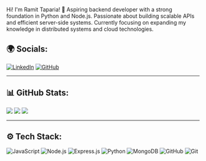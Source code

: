 Hi! I'm Ramit Taparia! 👋
Aspiring backend developer with a strong foundation in Python and Node.js. Passionate about building scalable APIs and efficient server-side systems. Currently focusing on expanding my knowledge in distributed systems and cloud technologies.


## 🌍 Socials:
[![LinkedIn](https://img.shields.io/badge/LinkedIn-blue?logo=linkedin)](www.linkedin.com/in/ramit-taparia)
[![GitHub](https://img.shields.io/badge/GitHub-black?logo=github)](https://github.com/foundRamit)

---

## 📊 GitHub Stats:
![](https://github-readme-stats.vercel.app/api?username=foundRamit&show_icons=true&theme=dark)
![](https://github-readme-streak-stats.herokuapp.com/?user=foundRamit&theme=dark)
![](https://github-readme-stats.vercel.app/api/top-langs/?username=foundRamit&layout=compact&theme=dark)

---

## ⚙️ Tech Stack:

![JavaScript](https://img.shields.io/badge/JavaScript-F7DF1E?style=for-the-badge&logo=javascript&logoColor=black)
![Node.js](https://img.shields.io/badge/Node.js-339933?style=for-the-badge&logo=node.js&logoColor=white)
![Express.js](https://img.shields.io/badge/Express.js-000000?style=for-the-badge&logo=express&logoColor=white)
![Python](https://img.shields.io/badge/Python-3776AB?style=for-the-badge&logo=python&logoColor=white)
![MongoDB](https://img.shields.io/badge/MongoDB-47A248?style=for-the-badge&logo=mongodb&logoColor=white)
![GitHub](https://img.shields.io/badge/GitHub-181717?style=for-the-badge&logo=github&logoColor=white)
![Git](https://img.shields.io/badge/Git-F05032?style=for-the-badge&logo=git&logoColor=white)



